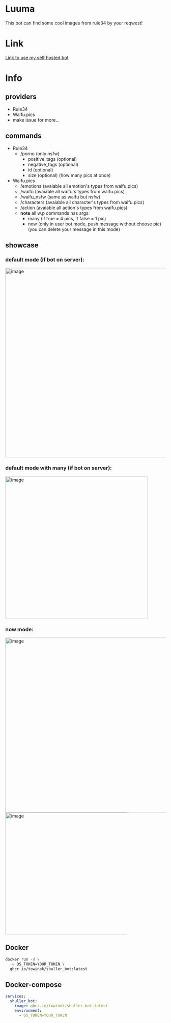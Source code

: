 # Luuma
This bot can find some cool images from rule34 by your reqwest!

# Link
[Link to use my self hosted bot](https://discord.com/oauth2/authorize?client_id=1299512869649645634)

# Info

## providers
- Rule34
- Waifu.pics
- make issue for more...
## commands
- Rule34
  - /porno (only nsfw)
    - positive_tags (optional)
    - negative_tags (optional)
    - id (optional)
    - size (optional) (how many pics at once)
- Waifu.pics
  - /emotions (avaiable all emotion's types from waifu.pics)
  - /waifu (avaiable all waifu's types from waifu.pics)
  - /waifu_nsfw (same as waifu but nsfw)
  - /characters (avaiable all character's types from waifu.pics)
  - /action (avaiable all action's types from waifu.pics)
  - **note** all w.p commands has args:
    - many (if true = 4 pics, if false = 1 pic)
    - now (only in user bot mode, push message without choose pic) (you can delete your message in this mode)
## showcase
  ### default mode (if bot on server):
  <img width="596" alt="image" src="https://github.com/user-attachments/assets/d8c3851e-46ab-4b09-933e-6302565db01e" />
  
  ### default mode with many (if bot on server):
  <img width="448" alt="image" src="https://github.com/user-attachments/assets/862aa5b1-6d73-4c3c-acac-3552e0d51812" />

  ### now mode:
  <img width="550" alt="image" src="https://github.com/user-attachments/assets/bddf65bd-8bd8-455c-8813-e9f7f650d631" />
  <img width="383" alt="image" src="https://github.com/user-attachments/assets/3c89bb8b-dad3-49b0-a898-77a9f70e8dee" />


## Docker
```sh
docker run -d \
  -e DS_TOKEN=YOUR_TOKEN \
  ghcr.io/towinok/shuller_bot:latest
```

## Docker-compose
```yml
services:
  shuller_bot:
    image: ghcr.io/towinok/shuller_bot:latest
    environment:
      - DS_TOKEN=YOUR_TOKEN
```
